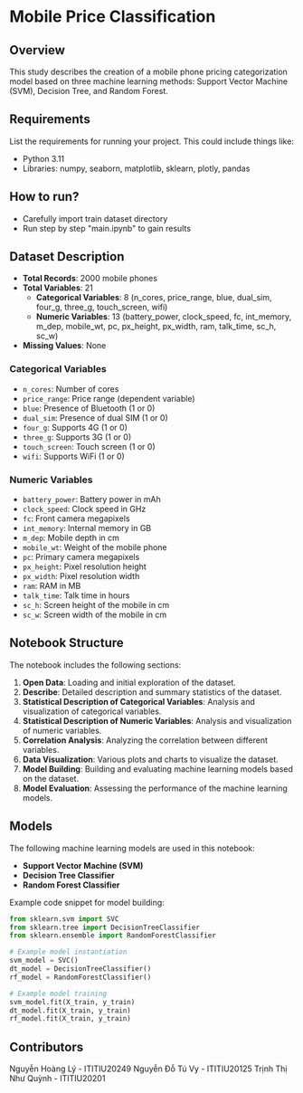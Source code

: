 # Mobile Price Classification

## Overview

This study describes the creation of a mobile phone pricing categorization model based on three machine learning methods: Support Vector Machine (SVM), Decision Tree, and Random Forest. 

## Requirements

List the requirements for running your project. This could include things like:

- Python 3.11
- Libraries: numpy, seaborn, matplotlib, sklearn, plotly, pandas

## How to run?
- Carefully import train dataset directory
- Run step by step "main.ipynb" to gain results

## Dataset Description

- **Total Records**: 2000 mobile phones
- **Total Variables**: 21
  - **Categorical Variables**: 8 (n_cores, price_range, blue, dual_sim, four_g, three_g, touch_screen, wifi)
  - **Numeric Variables**: 13 (battery_power, clock_speed, fc, int_memory, m_dep, mobile_wt, pc, px_height, px_width, ram, talk_time, sc_h, sc_w)
- **Missing Values**: None

### Categorical Variables

- `n_cores`: Number of cores
- `price_range`: Price range (dependent variable)
- `blue`: Presence of Bluetooth (1 or 0)
- `dual_sim`: Presence of dual SIM (1 or 0)
- `four_g`: Supports 4G (1 or 0)
- `three_g`: Supports 3G (1 or 0)
- `touch_screen`: Touch screen (1 or 0)
- `wifi`: Supports WiFi (1 or 0)

### Numeric Variables

- `battery_power`: Battery power in mAh
- `clock_speed`: Clock speed in GHz
- `fc`: Front camera megapixels
- `int_memory`: Internal memory in GB
- `m_dep`: Mobile depth in cm
- `mobile_wt`: Weight of the mobile phone
- `pc`: Primary camera megapixels
- `px_height`: Pixel resolution height
- `px_width`: Pixel resolution width
- `ram`: RAM in MB
- `talk_time`: Talk time in hours
- `sc_h`: Screen height of the mobile in cm
- `sc_w`: Screen width of the mobile in cm

## Notebook Structure

The notebook includes the following sections:

1. **Open Data**: Loading and initial exploration of the dataset.
2. **Describe**: Detailed description and summary statistics of the dataset.
3. **Statistical Description of Categorical Variables**: Analysis and visualization of categorical variables.
4. **Statistical Description of Numeric Variables**: Analysis and visualization of numeric variables.
5. **Correlation Analysis**: Analyzing the correlation between different variables.
6. **Data Visualization**: Various plots and charts to visualize the dataset.
7. **Model Building**: Building and evaluating machine learning models based on the dataset.
8. **Model Evaluation**: Assessing the performance of the machine learning models.

## Models

The following machine learning models are used in this notebook:

- **Support Vector Machine (SVM)**
- **Decision Tree Classifier**
- **Random Forest Classifier**

Example code snippet for model building:

```python
from sklearn.svm import SVC
from sklearn.tree import DecisionTreeClassifier
from sklearn.ensemble import RandomForestClassifier

# Example model instantiation
svm_model = SVC()
dt_model = DecisionTreeClassifier()
rf_model = RandomForestClassifier()

# Example model training
svm_model.fit(X_train, y_train)
dt_model.fit(X_train, y_train)
rf_model.fit(X_train, y_train)

```
## Contributors
Nguyễn Hoàng Lý - ITITIU20249
Nguyễn Đỗ Tú Vy - ITITIU20125
Trịnh Thị Như Quỳnh - ITITIU20201


